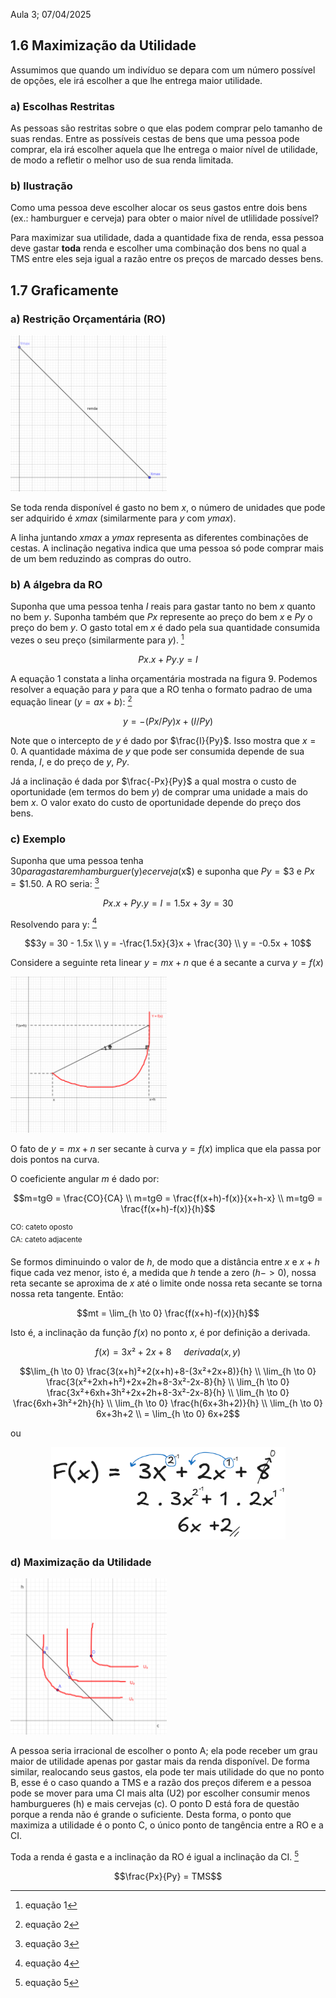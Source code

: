 Aula 3; 07/04/2025

## 1.6 Maximização da Utilidade
Assumimos que quando um indivíduo se depara com um número possível de opções, ele irá escolher a que lhe entrega maior utilidade.

### a) Escolhas Restritas
As pessoas são restritas sobre o que elas podem comprar pelo tamanho de suas rendas. Entre as possíveis cestas de bens que uma pessoa pode comprar, ela irá escolher aquela que lhe entrega o maior nível de utilidade, de modo a refletir o melhor uso de sua renda limitada.

### b) Ilustração
Como uma pessoa deve escolher alocar os seus gastos entre dois bens (ex.: hamburguer e cerveja) para obter o maior nível de utlilidade possível?

Para maximizar sua utilidade, dada a quantidade fixa de renda, essa pessoa deve gastar **toda** renda e escolher uma combinação dos bens no qual a TMS entre eles seja igual a razão entre os preços de marcado desses bens.

## 1.7 Graficamente
### a) Restrição Orçamentária (RO)

<img src="img/aula-3_fig-9.png" alt="Figura 9" width="250">

Se toda renda disponível é gasto no bem $x$, o número de unidades que pode ser adquirido é $xmax$ (similarmente para $y$ com $ymax$).

A linha juntando $xmax$ a $ymax$ representa as diferentes combinações de cestas. A inclinação negativa indica que uma pessoa só pode comprar mais de um bem reduzindo as compras do outro.

### b) A álgebra da RO
Suponha que uma pessoa tenha $I$ reais para gastar tanto no bem $x$ quanto no bem $y$. Suponha também que $Px$ represente ao preço do bem $x$ e $Py$ o preço do bem $y$. O gasto total em $x$ é dado pela sua quantidade consumida vezes o seu preço (similarmente para $y$). [^1]

```math
Px.x + Py.y = I
```
A equação 1 constata a linha orçamentária mostrada na figura 9. Podemos resolver a equação para $y$ para que a RO tenha o formato padrao de uma equação linear ($y=ax+b$): [^2]

```math
y=-(Px/Py)x+(I/Py)
```
Note que o intercepto de $y$ é dado por $\frac{I}{Py}$. Isso mostra que $x=0$. A quantidade máxima de $y$ que pode ser consumida depende de sua renda, $I$, e do preço de $y$, $Py$.

Já a inclinação é dada por $\frac{-Px}{Py}$ a qual mostra o custo de oportunidade (em termos do bem $y$) de comprar uma unidade a mais do bem $x$. O valor exato do custo de oportunidade depende do preço dos bens.

### c) Exemplo
Suponha que uma pessoa tenha $30 para gastar em hamburguer ($y$) e cerveja ($x$) e suponha que $Py = \$3$ e $Px = \$1.50$. A RO seria: [^3]

```math
Px.x + Py.y = I = 1.5x+3y=30
```

Resolvendo para y: [^4]

```math
3y = 30 - 1.5x
\\
y = -\frac{1.5x}{3}x + \frac{30}
\\
y = -0.5x + 10
```

Considere a seguinte reta linear $y=mx+n$ que é a secante a curva $y=f(x)$

<img src="img/aula-3_fig-10.png" alt="Figura 10" width="250">

O fato de $y=mx+n$ ser secante à curva $y=f(x)$ implica que ela passa por dois pontos na curva.

O coeficiente angular $m$ é dado por:

```math
m=tgΘ = \frac{CO}{CA}
\\
m=tgΘ = \frac{f(x+h)-f(x)}{x+h-x}
\\
m=tgΘ = \frac{f(x+h)-f(x)}{h}
```
<sup>CO: cateto oposto</sup><br>
<sup>CA: cateto adjacente</sup>

Se formos diminuindo o valor de $h$, de modo que a distância entre $x$ e $x+h$ fique cada vez menor, isto é, a medida que $h$ tende a zero ($h->0$), nossa reta secante se aproxima de $x$ até o limite onde nossa reta secante se torna nossa reta tangente. Então:

```math
mt = \lim_{h \to 0} \frac{f(x+h)-f(x)}{h}
```
Isto é, a inclinação da função $f(x)$ no ponto $x$, é por definição a derivada.

$$f(x) = 3x² + 2x + 8 \ \ \ \ \ derivada(x,y)$$
```math
\lim_{h \to 0} \frac{3(x+h)²+2(x+h)+8-(3x²+2x+8)}{h}
\\
\lim_{h \to 0} \frac{3(x²+2xh+h²)+2x+2h+8-3x²-2x-8}{h}
\\
\lim_{h \to 0} \frac{3x²+6xh+3h²+2x+2h+8-3x²-2x-8}{h}
\\
\lim_{h \to 0} \frac{6xh+3h²+2h}{h}
\\
\lim_{h \to 0} \frac{h(6x+3h+2)}{h}
\\
\lim_{h \to 0} 6x+3h+2
\\
= \lim_{h \to 0} 6x+2
```

ou

<div align="center"><img src="img/aula-3_derivada.png" alt="Derivada" width="375"></div>

### d) Maximização da Utilidade

<img src="img/aula-3_fig-11.png" alt="Figura 11" width="250">

A pessoa seria irracional de escolher o ponto A; ela pode receber um grau maior de utilidade apenas por gastar mais da renda disponível. De forma similar, realocando seus gastos, ela pode ter mais utilidade do que no ponto B, esse é o caso quando a TMS e a razão dos preços diferem e a pessoa pode se mover para uma CI mais alta (U2) por escolher consumir menos hamburgueres (h) e mais cervejas (c). O ponto D está fora de questão porque a renda não é grande o suficiente. Desta forma, o ponto que maximiza a utilidade é o ponto C, o único ponto de tangência entre a RO e a CI.

Toda a renda é gasta e a inclinação da RO é igual a inclinação da CI. [^5]

```math
\frac{Px}{Py} = TMS
```

[^1]: equação 1
[^2]: equação 2
[^3]: equação 3
[^4]: equação 4
[^5]: equação 5